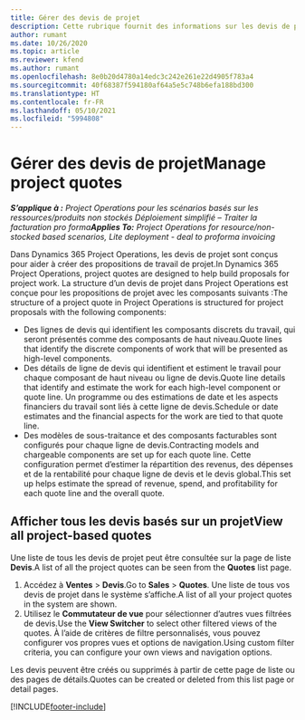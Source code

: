 ```yaml
---
title: Gérer des devis de projet
description: Cette rubrique fournit des informations sur les devis de projet.
author: rumant
ms.date: 10/26/2020
ms.topic: article
ms.reviewer: kfend
ms.author: rumant
ms.openlocfilehash: 8e0b20d4780a14edc3c242e261e22d4905f783a4
ms.sourcegitcommit: 40f68387f594180af64a5e5c748b6efa188bd300
ms.translationtype: HT
ms.contentlocale: fr-FR
ms.lasthandoff: 05/10/2021
ms.locfileid: "5994808"
---
```

# <a name="manage-project-quotes"></a><span data-ttu-id="212fa-103">Gérer des devis de projet</span><span class="sxs-lookup"><span data-stu-id="212fa-103">Manage project quotes</span></span>

<span data-ttu-id="212fa-104">_**S’applique à :** Project Operations pour les scénarios basés sur les ressources/produits non stockés Déploiement simplifié – Traiter la facturation pro forma_</span><span class="sxs-lookup"><span data-stu-id="212fa-104">_**Applies To:** Project Operations for resource/non-stocked based scenarios, Lite deployment - deal to proforma invoicing_</span></span>

<span data-ttu-id="212fa-105">Dans Dynamics 365 Project Operations, les devis de projet sont conçus pour aider à créer des propositions de travail de projet.</span><span class="sxs-lookup"><span data-stu-id="212fa-105">In Dynamics 365 Project Operations, project quotes are designed to help build proposals for project work.</span></span> <span data-ttu-id="212fa-106">La structure d’un devis de projet dans Project Operations est conçue pour les propositions de projet avec les composants suivants :</span><span class="sxs-lookup"><span data-stu-id="212fa-106">The structure of a project quote in Project Operations is structured for project proposals with the following components:</span></span>

  - <span data-ttu-id="212fa-107">Des lignes de devis qui identifient les composants discrets du travail, qui seront présentés comme des composants de haut niveau.</span><span class="sxs-lookup"><span data-stu-id="212fa-107">Quote lines that identify the discrete components of work that will be presented as high-level components.</span></span>
  - <span data-ttu-id="212fa-108">Des détails de ligne de devis qui identifient et estiment le travail pour chaque composant de haut niveau ou ligne de devis.</span><span class="sxs-lookup"><span data-stu-id="212fa-108">Quote line details that identify and estimate the work for each high-level component or quote line.</span></span> <span data-ttu-id="212fa-109">Un programme ou des estimations de date et les aspects financiers du travail sont liés à cette ligne de devis.</span><span class="sxs-lookup"><span data-stu-id="212fa-109">Schedule or date estimates and the financial aspects for the work are tied to that quote line.</span></span>
  - <span data-ttu-id="212fa-110">Des modèles de sous-traitance et des composants facturables sont configurés pour chaque ligne de devis.</span><span class="sxs-lookup"><span data-stu-id="212fa-110">Contracting models and chargeable components are set up for each quote line.</span></span> <span data-ttu-id="212fa-111">Cette configuration permet d’estimer la répartition des revenus, des dépenses et de la rentabilité pour chaque ligne de devis et le devis global.</span><span class="sxs-lookup"><span data-stu-id="212fa-111">This set up helps estimate the spread of revenue, spend, and profitability for each quote line and the overall quote.</span></span>

## <a name="view-all-project-based-quotes"></a><span data-ttu-id="212fa-112">Afficher tous les devis basés sur un projet</span><span class="sxs-lookup"><span data-stu-id="212fa-112">View all project-based quotes</span></span>

<span data-ttu-id="212fa-113">Une liste de tous les devis de projet peut être consultée sur la page de liste **Devis**.</span><span class="sxs-lookup"><span data-stu-id="212fa-113">A list of all the project quotes can be seen from the **Quotes** list page.</span></span> 

1. <span data-ttu-id="212fa-114">Accédez à **Ventes** > **Devis**.</span><span class="sxs-lookup"><span data-stu-id="212fa-114">Go to **Sales** > **Quotes**.</span></span> <span data-ttu-id="212fa-115">Une liste de tous vos devis de projet dans le système s’affiche.</span><span class="sxs-lookup"><span data-stu-id="212fa-115">A list of all your project quotes in the system are shown.</span></span> 
2. <span data-ttu-id="212fa-116">Utilisez le **Commutateur de vue** pour sélectionner d’autres vues filtrées de devis.</span><span class="sxs-lookup"><span data-stu-id="212fa-116">Use the **View Switcher** to select other filtered views of the quotes.</span></span> <span data-ttu-id="212fa-117">À l’aide de critères de filtre personnalisés, vous pouvez configurer vos propres vues et options de navigation.</span><span class="sxs-lookup"><span data-stu-id="212fa-117">Using custom filter criteria, you can configure your own views and navigation options.</span></span>

<span data-ttu-id="212fa-118">Les devis peuvent être créés ou supprimés à partir de cette page de liste ou des pages de détails.</span><span class="sxs-lookup"><span data-stu-id="212fa-118">Quotes can be created or deleted from this list page or detail pages.</span></span>


[!INCLUDE[footer-include](../../includes/footer-banner.md)]